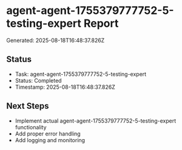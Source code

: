 # agent-agent-1755379777752-5-testing-expert Report

Generated: 2025-08-18T16:48:37.826Z

## Status
- Task: agent-agent-1755379777752-5-testing-expert
- Status: Completed
- Timestamp: 2025-08-18T16:48:37.826Z

## Next Steps
- Implement actual agent-agent-1755379777752-5-testing-expert functionality
- Add proper error handling
- Add logging and monitoring
